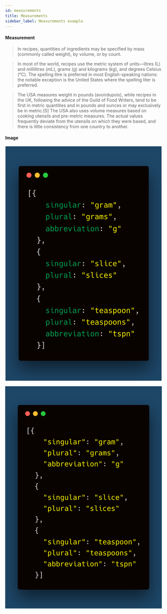 ```yaml
---
id: measurements
title: Measurements
sidebar_label: Measurements example
---
```



#### Measurement




> In recipes, quantities of ingredients may be specified by mass (commonly called weight), by volume, or by count.

> In most of the world, recipes use the metric system of units—litres (L) and millilitres (mL), grams (g) and kilograms (kg), and degrees Celsius (°C). The spelling litre is preferred in most English-speaking nations: the notable exception is the United States where the spelling liter is preferred.

> The USA measures weight in pounds (avoirdupois), while recipes in the UK, following the advice of the Guild of Food Writers, tend to be first in metric quantities and in pounds and ounces or may exclusively be in metric.[5] The USA also uses volume measures based on cooking utensils and pre-metric measures. The actual values frequently deviate from the utensils on which they were based, and there is little consistency from one country to another.



#### Image

![](https://raw.githubusercontent.com/GroceriStar/creative/master/fetch-examples/measurements-structure.png)

![](https://raw.githubusercontent.com/GroceriStar/creative/master/fetch-examples/measurements2.png)

<!-- #### Download link
[]() -->
